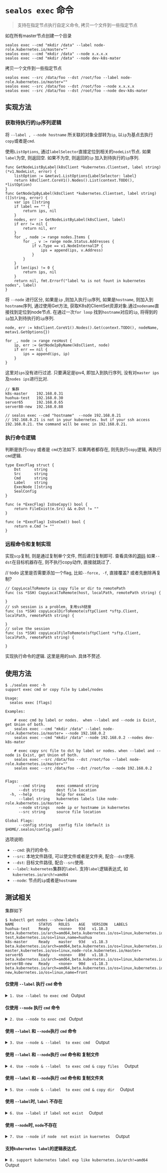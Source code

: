 # `sealos exec` 命令

>  支持在指定节点执行自定义命令, 拷贝一个文件到一些指定节点

如在所有master节点创建一个目录

```
sealos exec --cmd "mkdir /data" --label node-role.kubernetes.io/master=""
sealos exec --cmd "mkdir /data" --node x.x.x.x
sealos exec --cmd "mkdir /data" --node dev-k8s-mater 
```

拷贝一个文件到一些指定节点

```
sealos exec --src /data/foo --dst /root/foo --label node-role.kubernetes.io/master=""
sealos exec --src /data/foo --dst /root/foo --node x.x.x.x
sealos exec --src /data/foo --dst /root/foo --node dev-k8s-mater 
```

## 实现方法

### 获取待执行的`ip`序列逻辑

 将 `--label , --node hostname` 所关联的对象全部转为`ip`, 以`ip`为基点去执行`copy`或者是`cmd`. 

使用`ListOptions`, 通过`labelSelector`直接定位到相关的`nodeList`节点. 如果`label`为空, 则返回空. 如果不为空, 则返回的`ip` 加入到待执行的`ip`序列. 

```
func GetNodeListByLabel(k8sClient *kubernetes.Clientset, label string) (*v1.NodeList, error) {
	listOption := &metav1.ListOptions{LabelSelector: label}
	return k8sClient.CoreV1().Nodes().List(context.TODO(), *listOption)
}
func GetNodeIpByLabel(k8sClient *kubernetes.Clientset, label string) ([]string, error) {
	var ips []string
	if label == "" {
		return ips, nil
	}
	nodes, err := GetNodeListByLabel(k8sClient, label)
	if err != nil {
		return nil, err
	}
	for _, node := range nodes.Items {
		for _, v := range node.Status.Addresses {
			if v.Type == v1.NodeInternalIP {
				ips = append(ips, v.Address)
			}
		}
	}
	if len(ips) != 0 {
		return ips, nil
	}
	return nil, fmt.Errorf("label %s is not fount in kubernetes nodes", label)
}
```

将 `--node` 进行区分, 如果是`ip` ,则加入执行`ip`序列, 如果是`hostname`, 则加入到`hostname`序列, 通过使用Get方法, 获取K8s的ClientSet资源对象.通过`nodename`直接找到定位到node节点. 在通过一次`for loop` 找到`hostname`对应的`ip`, 将得到的`ip`加入到待执行的`ip`序列.

```
node, err := k8sClient.CoreV1().Nodes().Get(context.TODO(), nodeName, metav1.GetOptions{})

for _, node := range resHost {
	ip, err := GetNodeIpByName(k8sClient, node)
	if err == nil {
		ips = append(ips, ip)
	}
}
```

这里对`ips`没有进行过滤. 只要满足是ipv4, 即加入到执行序列, 没有对`master ips`及`nodes ips`进行比对. 

```
// 集群 
k8s-master    192.168.0.31
huohua-test   192.168.0.30
server65      192.168.0.65
server88-new  192.168.0.88

// sealos exec --cmd "hostname"  --node 192.168.0.21 
// 192.168.0.21 is not in your kubernetes. but if your ssh access 192.168.0.21. the command will be exec in 192.168.0.21.  
```

### 执行命令逻辑

判断是执行`copy` 或者是 `cmd`方法如下. 如果两者都存在, 则先执行`copy`逻辑, 再执行`cmd`逻辑.

```
type ExecFlag struct {
	Dst      string
	Src      string
	Cmd      string
	Label    string
	ExecNode []string
	SealConfig
}

func (e *ExecFlag) IsUseCopy() bool {
	return FileExist(e.Src) && e.Dst != ""
}

func (e *ExecFlag) IsUseCmd() bool {
	return e.Cmd != ""
}
```

### 远程命令和复制实现

实现`scp`复制, 则是通过复制单个文件, 然后递归复制即可. 查看具体的[源码](https://github.com/nebstudio/sealos/blob/master/pkg/sshcmd/sshutil/scp.go)
如果`--dst`在目标机器存在, 则不执行copy动作, 直接就跳过了. 

// todo
这里是否需要添加一个flag, 比如`--force, -f`, 直接覆盖? 或者先删除再复制?

```
// CopyLocalToRemote is copy file or dir to remotePath
func (ss *SSH) CopyLocalToRemote(host, localPath, remotePath string) {

}
// ssh session is a problem, 复用ssh链接
func (ss *SSH) copyLocalDirToRemote(sftpClient *sftp.Client, localPath, remotePath string) {

}
// solve the session
func (ss *SSH) copyLocalFileToRemote(sftpClient *sftp.Client, localPath, remotePath string) {

}
```

实现执行命令的逻辑. 这里是用的ssh. 具体不赘述.

## 使用方法

```
$ ./sealos exec -h
support exec cmd or copy file by Label/nodes

Usage:
  sealos exec [flags]

Examples:

	# exec cmd by label or nodes.  when --label and --node is Exist, get Union of both.
	sealos exec --cmd "mkdir /data" --label node-role.kubernetes.io/master= --node 192.168.0.2
	sealos exec --cmd "mkdir /data" --node 192.168.0.2 --nodes dev-k8s-mater
	
	# exec copy src file to dst by label or nodes. when --label and --node is Exist, get Union of both.
	sealos exec --src /data/foo --dst /root/foo --label node-role.kubernetes.io/master=""
	sealos exec --src /data/foo --dst /root/foo --node 192.168.0.2


Flags:
      --cmd string     exec command string
      --dst string     dest file location
  -h, --help           help for exec
      --label string   kubernetes labels like node-role.kubernetes.io/master=
      --node strings   node ip or hostname in kubernetes
      --src string     source file location

Global Flags:
      --config string   config file (default is $HOME/.sealos/config.yaml)
```

选项说明: 

- `--cmd`:  执行的命令.
- `--src`: 本地文件路径, 可以使文件或者是文件夹, 配合`--dst`使用.
- `--dst`: 目标文件路径, 配合`--src`使用.
- `--label`: `kubernetes`集群的`label`. 支持`label`逻辑表达式, 如 `kubernetes.io/arch!=amd64` 
- `--node`: 节点的`ip`或者是`hostname`

## 测试相关

集群如下

```
$ kubectl get nodes --show-labels
NAME           STATUS   ROLES    AGE   VERSION   LABELS
huohua-test    Ready    <none>   93d   v1.18.3   beta.kubernetes.io/arch=amd64,beta.kubernetes.io/os=linux,kubernetes.io/arch=amd64,kubernetes.io/hostname=huohua-test,kubernetes.io/os=linux,name=huohua
k8s-master     Ready    master   93d   v1.18.3   beta.kubernetes.io/arch=amd64,beta.kubernetes.io/os=linux,kubernetes.io/arch=amd64,kubernetes.io/hostname=k8s-master,kubernetes.io/os=linux,node-role.kubernetes.io/master=
server65       Ready    <none>   89d   v1.18.3   beta.kubernetes.io/arch=amd64,beta.kubernetes.io/os=linux,kubernetes.io/arch=amd64,kubernetes.io/hostname=server65,kubernetes.io/os=linux
server88-new   Ready    <none>   90d   v1.18.3   beta.kubernetes.io/arch=amd64,beta.kubernetes.io/os=linux,kubernetes.io/arch=amd64,kubernetes.io/hostname=server88-new,kubernetes.io/os=linux,name=front
```

#### 仅使用 `--label` 执行 `cmd` 命令

<details><summary><code>1. Use --label to exec cmd </code> Output</summary><br><pre>
$ ./sealos exec --cmd "hostname "  --label beta.kubernetes.io/arch=amd64  
19:09:35 [INFO] [ssh.go:57] [ssh][192.168.0.88] cd /tmp && hostname 
19:09:35 [INFO] [ssh.go:57] [ssh][192.168.0.31] cd /tmp && hostname 
19:09:35 [INFO] [ssh.go:57] [ssh][192.168.0.30] cd /tmp && hostname 
19:09:35 [INFO] [ssh.go:57] [ssh][192.168.0.65] cd /tmp && hostname 
19:09:35 [INFO] [ssh.go:50] [192.168.0.88] server88-new
19:09:35 [INFO] [ssh.go:50] [192.168.0.30] huohua-test
19:09:35 [INFO] [ssh.go:50] [192.168.0.65] server65
19:09:36 [INFO] [ssh.go:50] [192.168.0.31] k8s-master
</pre></details>

#### 仅使用 `--node` 执行 `cmd` 命令

<details><summary><code>2. Use --node to exec cmd </code> Output</summary><br><pre>
$ ./sealos exec --cmd "hostname -i"  --node huohua-test --node 192.168.0.65 
19:20:47 [INFO] [ssh.go:57] [ssh][192.168.0.30] cd /tmp && hostname -i
19:20:47 [INFO] [ssh.go:57] [ssh][192.168.0.65] cd /tmp && hostname -i
19:20:47 [INFO] [ssh.go:50] [192.168.0.30] 192.168.0.30
19:20:47 [INFO] [ssh.go:50] [192.168.0.65] 192.168.0.65
</pre></details>

#### 使用 `--label` 和 `--node`执行 `cmd` 命令

<details><summary><code>3. Use --node & --label  to exec cmd  </code> Output</summary><br><pre>
$ ./sealos exec --cmd "hostname -i"  --node huohua-test  --label node-role.kubernetes.io/master=  
19:21:44 [INFO] [ssh.go:57] [ssh][192.168.0.30] cd /tmp && hostname -i
19:21:44 [INFO] [ssh.go:57] [ssh][192.168.0.31] cd /tmp && hostname -i
19:21:44 [INFO] [ssh.go:50] [192.168.0.30] 192.168.0.30
19:21:45 [INFO] [ssh.go:50] [192.168.0.31] 192.168.0.31
</pre></details>

#### 使用 `--label` 和 `--node`执行 `cmd` 命令和 复制文件

<details><summary><code>4. Use --node & --label  to exec cmd & copy files  </code> Output</summary><br><pre>
$ ./sealos exec --cmd "ls -lh /data/01.txt" --src /root/01.txt --dst /data/01.txt  --node huohua-test  --label node-role.kubernetes.io/master=  
19:23:01 [INFO] [ssh.go:12] [ssh][192.168.0.30] ls -l /data/01.txt 2>/dev/null |wc -l
19:23:01 [INFO] [ssh.go:12] [ssh][192.168.0.31] ls -l /data/01.txt 2>/dev/null |wc -l
19:23:01 [DEBG] [ssh.go:24] [ssh][192.168.0.30]command result is: 0
19:23:02 [INFO] [scp.go:328] [ssh]transfer [/root/01.txt] total size is: 2.11MB ;speed is 2MB
19:23:02 [DEBG] [ssh.go:24] [ssh][192.168.0.31]command result is: 0
19:23:02 [INFO] [scp.go:328] [ssh]transfer [/root/01.txt] total size is: 2.11MB ;speed is 2MB
19:23:02 [INFO] [ssh.go:57] [ssh][192.168.0.30] cd /tmp && ls -lh /data/01.txt
19:23:02 [INFO] [ssh.go:57] [ssh][192.168.0.31] cd /tmp && ls -lh /data/01.txt
19:23:02 [INFO] [ssh.go:50] [192.168.0.30] -rw-r--r-- 1 root root 2.2M 9月   4 19:23 /data/01.txt
19:23:03 [INFO] [ssh.go:50] [192.168.0.31] -rw-r--r--. 1 root root 2.2M Sep  4 19:23 /data/01.txt
</pre></details>

#### 使用 `--label` 和 `--node`执行 `cmd` 命令和 复制文件夹

<details><summary><code>5. Use --node & --label  to exec cmd & copy dir  </code> Output</summary><br><pre>
$ ./sealos exec --cmd "ls -lh /data/test" --src /root/test --dst /data/test  --node huohua-test  --label node-role.kubernetes.io/master=  
19:24:24 [INFO] [ssh.go:12] [ssh][192.168.0.30] ls -l /data/test 2>/dev/null |wc -l
19:24:24 [INFO] [ssh.go:12] [ssh][192.168.0.31] ls -l /data/test 2>/dev/null |wc -l
19:24:24 [DEBG] [ssh.go:24] [ssh][192.168.0.30]command result is: 0
19:24:24 [INFO] [scp.go:328] [ssh]transfer [/root/test/crontab.yaml] total size is: 1.19KB ;speed is 1KB
19:24:24 [INFO] [scp.go:328] [ssh]transfer [/root/test/crontab.yaml.bak] total size is: 2.23KB ;speed is 2KB
19:24:24 [DEBG] [ssh.go:24] [ssh][192.168.0.31]command result is: 0
19:24:25 [INFO] [scp.go:328] [ssh]transfer [/root/test/crontab.yaml] total size is: 1.19KB ;speed is 1KB
19:24:25 [INFO] [scp.go:328] [ssh]transfer [/root/test/crontab.yaml.bak] total size is: 2.23KB ;speed is 2KB
19:24:25 [INFO] [ssh.go:57] [ssh][192.168.0.30] cd /tmp && ls -lh /data/test
19:24:25 [INFO] [ssh.go:57] [ssh][192.168.0.31] cd /tmp && ls -lh /data/test
19:24:25 [INFO] [ssh.go:50] [192.168.0.30] 总用量 8.0K
19:24:25 [INFO] [ssh.go:50] [192.168.0.30] -rw-r--r-- 1 root root 1.2K 9月   4 19:24 crontab.yaml
19:24:25 [INFO] [ssh.go:50] [192.168.0.31] total 8.0K
</pre></details>

#### 使用 `--label`时,  `label` 不存在

<details><summary><code>6. Use --label if label not exist  </code> Output</summary><br><pre>
$ ./sealos exec --cmd "hostname -i"  --node huohua-test  --label node-role.kubernete.
12:48:25 [EROR] [exec.go:53] get ips err:  unable to parse requirement: invalid label key "node-role.kubernete.": name part must consist of alphanumeric characters, '-', '_' or '.', and must start and end with an alphanumeric character (e.g. 'MyName',  or 'my.name',  or '123-abc', regex used for validation is '([A-Za-z0-9][-A-Za-z0-9_.]*)?[A-Za-z0-9]')
$ ./sealos exec --cmd "hostname -i"  --node huohua-test  --label node-role.kubernete               
12:48:42 [EROR] [exec.go:53] get ips err:  label node-role.kubernete is not fount in kubernetes nodes
</pre></details>

#### 使用 `--node`时,  `node`不存在

<details><summary><code>7. Use --node if node  not exist in kuernetes  </code> Output</summary><br><pre>
12:50:05 [INFO] [ssh.go:50] [192.168.0.88] server88-new
12:50:05 [INFO] [ssh.go:50] [192.168.0.30] huohua-test
12:50:05 [INFO] [ssh.go:50] [192.168.0.65] server65
12:50:05 [INFO] [ssh.go:50] [192.168.0.31] k8s-master
## this will output nothing   
$ ./sealos exec --cmd "hostname -i"  --node huohua-test031
## only exec on exsit nodes.
./sealos exec --cmd "hostname -i"  --node huohua-test031 --node 192.168.0.65
12:51:28 [INFO] [ssh.go:57] [ssh][192.168.0.65] cd /tmp && hostname -i
12:51:29 [INFO] [ssh.go:50] [192.168.0.65] 192.168.0.65
## when nodes ip is format but is not in kubernetes, will appear ssh session error , timeout. 
$ ./sealos exec --cmd "hostname -i"  --node huohua-test031 --node 192.168.9.65
12:52:14 [INFO] [ssh.go:57] [ssh][192.168.9.65] cd /tmp && hostname -i
12:53:14 [EROR] [ssh.go:60] [ssh][192.168.9.65]Error create ssh session failed,dial tcp 192.168.9.65:22: i/o timeout
</pre></details>

#### 支持`kubernetes label`的逻辑表达式. 

<details><summary><code>8. support kubernetes label exp like kubernetes.io/arch!=amd64  </code> Output</summary><br><pre>
$ kubectl get nodes --show-labels
NAME           STATUS   ROLES    AGE   VERSION   LABELS
huohua-test    Ready    <none>   93d   v1.18.3   beta.kubernetes.io/arch=amd64,beta.kubernetes.io/os=linux,kubernetes.io/arch=amd64,kubernetes.io/hostname=huohua-test,kubernetes.io/os=linux,name=huohua
k8s-master     Ready    master   93d   v1.18.3   beta.kubernetes.io/arch=amd64,beta.kubernetes.io/os=linux,kubernetes.io/arch=amd64,kubernetes.io/hostname=k8s-master,kubernetes.io/os=linux,node-role.kubernetes.io/master=
server65       Ready    <none>   89d   v1.18.3   beta.kubernetes.io/arch=amd64,beta.kubernetes.io/os=linux,kubernetes.io/arch=amd64,kubernetes.io/hostname=server65,kubernetes.io/os=linux
server88-new   Ready    <none>   89d   v1.18.3   beta.kubernetes.io/arch=amd64,beta.kubernetes.io/os=linux,kubernetes.io/arch=amd64,kubernetes.io/hostname=server88-new,kubernetes.io/os=linux,name=front
$ ./sealos exec --cmd  "hostname -i"  --label name!=front 
09:17:21 [INFO] [ssh.go:57] [ssh][192.168.0.65] cd /tmp && hostname -i
09:17:21 [INFO] [ssh.go:57] [ssh][192.168.0.30] cd /tmp && hostname -i
09:17:21 [INFO] [ssh.go:57] [ssh][192.168.0.31] cd /tmp && hostname -i
09:17:21 [INFO] [ssh.go:50] [192.168.0.30] 192.168.0.30
09:17:21 [INFO] [ssh.go:50] [192.168.0.65] 192.168.0.65
09:17:21 [INFO] [ssh.go:50] [192.168.0.31] 192.168.0.31
</pre></details>

